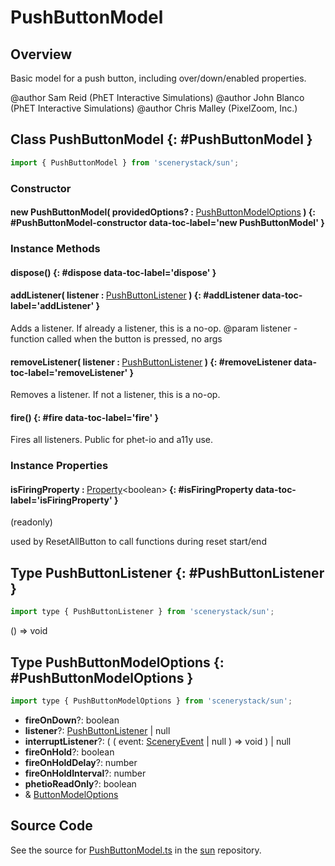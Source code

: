 # PushButtonModel

## Overview

Basic model for a push button, including over/down/enabled properties.

@author Sam Reid (PhET Interactive Simulations)
@author John Blanco (PhET Interactive Simulations)
@author Chris Malley (PixelZoom, Inc.)

## Class PushButtonModel {: #PushButtonModel }


```js
import { PushButtonModel } from 'scenerystack/sun';
```
### Constructor

#### new PushButtonModel( providedOptions? : <span style="font-weight: 400;">[PushButtonModelOptions](../sun/PushButtonModel.md#PushButtonModelOptions)</span> ) {: #PushButtonModel-constructor data-toc-label='new PushButtonModel' }

### Instance Methods

#### dispose() {: #dispose data-toc-label='dispose' }

#### addListener( listener : <span style="font-weight: 400;">[PushButtonListener](../sun/PushButtonModel.md#PushButtonListener)</span> ) {: #addListener data-toc-label='addListener' }

Adds a listener. If already a listener, this is a no-op.
@param listener - function called when the button is pressed, no args

#### removeListener( listener : <span style="font-weight: 400;">[PushButtonListener](../sun/PushButtonModel.md#PushButtonListener)</span> ) {: #removeListener data-toc-label='removeListener' }

Removes a listener. If not a listener, this is a no-op.

#### fire() {: #fire data-toc-label='fire' }

Fires all listeners.  Public for phet-io and a11y use.

### Instance Properties

#### isFiringProperty : <span style="font-weight: 400;">[Property](../axon/Property.md)&lt;<span style="color: hsla(calc(var(--md-hue) + 180deg),80%,40%,1);">boolean</span>&gt;</span> {: #isFiringProperty data-toc-label='isFiringProperty' }

(readonly)

used by ResetAllButton to call functions during reset start/end



## Type PushButtonListener {: #PushButtonListener }


```js
import type { PushButtonListener } from 'scenerystack/sun';
```


() =&gt; <span style="color: hsla(calc(var(--md-hue) + 180deg),80%,40%,1);">void</span>



## Type PushButtonModelOptions {: #PushButtonModelOptions }


```js
import type { PushButtonModelOptions } from 'scenerystack/sun';
```


- **fireOnDown**?: <span style="color: hsla(calc(var(--md-hue) + 180deg),80%,40%,1);">boolean</span>
- **listener**?: [PushButtonListener](../sun/PushButtonModel.md#PushButtonListener) | <span style="color: hsla(calc(var(--md-hue) + 180deg),80%,40%,1);">null</span>
- **interruptListener**?: ( ( event: [SceneryEvent](../scenery/SceneryEvent.md) | <span style="color: hsla(calc(var(--md-hue) + 180deg),80%,40%,1);">null</span> ) =&gt; <span style="color: hsla(calc(var(--md-hue) + 180deg),80%,40%,1);">void</span> ) | <span style="color: hsla(calc(var(--md-hue) + 180deg),80%,40%,1);">null</span>
- **fireOnHold**?: <span style="color: hsla(calc(var(--md-hue) + 180deg),80%,40%,1);">boolean</span>
- **fireOnHoldDelay**?: <span style="color: hsla(calc(var(--md-hue) + 180deg),80%,40%,1);">number</span>
- **fireOnHoldInterval**?: <span style="color: hsla(calc(var(--md-hue) + 180deg),80%,40%,1);">number</span>
- **phetioReadOnly**?: <span style="color: hsla(calc(var(--md-hue) + 180deg),80%,40%,1);">boolean</span>
- &amp; [ButtonModelOptions](../sun/ButtonModel.md#ButtonModelOptions)




## Source Code

See the source for [PushButtonModel.ts](https://github.com/phetsims/sun/blob/main/js/buttons/PushButtonModel.ts) in the [sun](https://github.com/phetsims/sun) repository.
